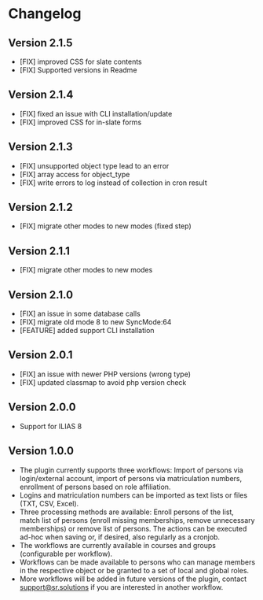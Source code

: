 # Changelog

## Version 2.1.5

- [FIX] improved CSS for slate contents
- [FIX] Supported versions in Readme

## Version 2.1.4

- [FIX] fixed an issue with CLI installation/update
- [FIX] improved CSS for in-slate forms

## Version 2.1.3

- [FIX] unsupported object type lead to an error
- [FIX] array access for object_type
- [FIX] write errors to log instead of collection in cron result

## Version 2.1.2

- [FIX] migrate other modes to new modes (fixed step)

## Version 2.1.1

- [FIX] migrate other modes to new modes

## Version 2.1.0

- [FIX] an issue in some database calls
- [FIX] migrate old mode 8 to new SyncMode:64
- [FEATURE] added support CLI installation

## Version 2.0.1

- [FIX] an issue with newer PHP versions (wrong type)
- [FIX] updated classmap to avoid php version check

## Version 2.0.0

- Support for ILIAS 8

## Version 1.0.0

- The plugin currently supports three workflows: Import of persons via
  login/external account, import of persons via matriculation numbers,
  enrollment of persons based on role affiliation.
- Logins and matriculation numbers can be imported as text lists or files (TXT,
  CSV, Excel).
- Three processing methods are available: Enroll persons of the list, match list
  of persons (enroll missing memberships, remove unnecessary memberships) or
  remove list of persons.
  The actions can be executed ad-hoc when saving or, if desired, also regularly
  as a cronjob.
- The workflows are currently available in courses and groups (configurable per
  workflow).
- Workflows can be made available to persons who can manage members in the
  respective object or be granted to a set of local and global roles.
- More workflows will be added in future versions of the plugin, contact
  support@sr.solutions if you are interested in another workflow.


